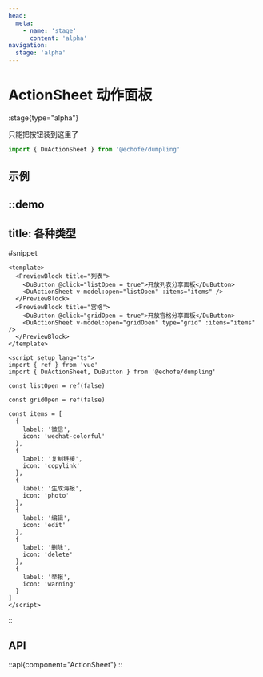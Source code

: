 ```yaml
---
head:
  meta:
    - name: 'stage'
      content: 'alpha'
navigation:
  stage: 'alpha'
---
```


# ActionSheet 动作面板

:stage{type="alpha"}

只能把按钮装到这里了

```ts
import { DuActionSheet } from '@echofe/dumpling'
```

## 示例

::demo
---
title: 各种类型
---
#snippet
```vue
<template>
  <PreviewBlock title="列表">
    <DuButton @click="listOpen = true">开放列表分享面板</DuButton>
    <DuActionSheet v-model:open="listOpen" :items="items" />
  </PreviewBlock>
  <PreviewBlock title="宫格">
    <DuButton @click="gridOpen = true">开放宫格分享面板</DuButton>
    <DuActionSheet v-model:open="gridOpen" type="grid" :items="items" />
  </PreviewBlock>
</template>

<script setup lang="ts">
import { ref } from 'vue'
import { DuActionSheet, DuButton } from '@echofe/dumpling'

const listOpen = ref(false)

const gridOpen = ref(false)

const items = [
  {
    label: '微信',
    icon: 'wechat-colorful'
  },
  {
    label: '复制链接',
    icon: 'copylink'
  },
  {
    label: '生成海报',
    icon: 'photo'
  },
  {
    label: '编辑',
    icon: 'edit'
  },
  {
    label: '删除',
    icon: 'delete'
  },
  {
    label: '举报',
    icon: 'warning'
  }
]
</script>
```
::

## API

::api{component="ActionSheet"}
::
